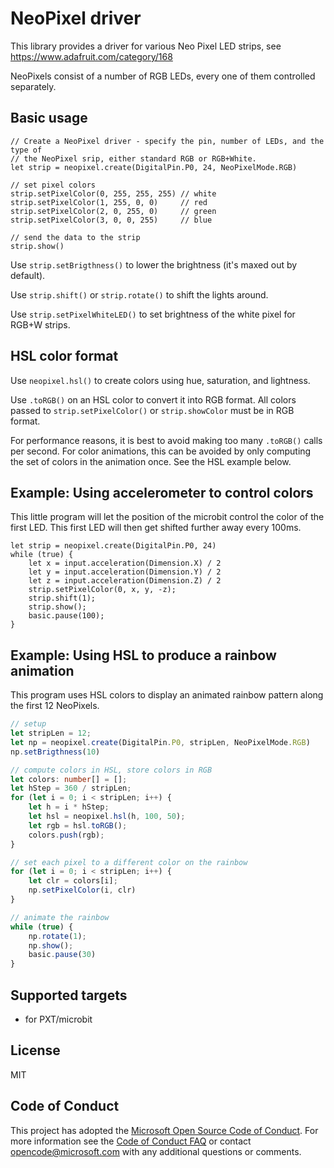 # NeoPixel driver

This library provides a driver for various Neo Pixel LED strips, 
see https://www.adafruit.com/category/168

NeoPixels consist of a number of RGB LEDs, every one of them controlled
separately.  

## Basic usage

```blocks
// Create a NeoPixel driver - specify the pin, number of LEDs, and the type of 
// the NeoPixel srip, either standard RGB or RGB+White.
let strip = neopixel.create(DigitalPin.P0, 24, NeoPixelMode.RGB)

// set pixel colors
strip.setPixelColor(0, 255, 255, 255) // white
strip.setPixelColor(1, 255, 0, 0)     // red
strip.setPixelColor(2, 0, 255, 0)     // green
strip.setPixelColor(3, 0, 0, 255)     // blue

// send the data to the strip
strip.show()
```

Use `strip.setBrigthness()` to lower the brightness (it's maxed out by default).

Use `strip.shift()` or `strip.rotate()` to shift the lights around.

Use `strip.setPixelWhiteLED()` to set brightness of the white pixel for RGB+W strips. 

## HSL color format

Use `neopixel.hsl()` to create colors using hue, saturation, and lightness.

Use `.toRGB()` on an HSL color to convert it into RGB format. All colors passed to `strip.setPixelColor()`
or `strip.showColor` must be in RGB format.

For performance reasons, it is best to avoid making too many `.toRGB()` calls per second. For color 
animations, this can be avoided by only computing the set of colors in the animation once. See the HSL example below. 

## Example: Using accelerometer to control colors

This little program will let the position of the microbit control the color of the first LED.
This first LED will then get shifted further away every 100ms.

```blocks
let strip = neopixel.create(DigitalPin.P0, 24)
while (true) {
    let x = input.acceleration(Dimension.X) / 2
    let y = input.acceleration(Dimension.Y) / 2
    let z = input.acceleration(Dimension.Z) / 2
    strip.setPixelColor(0, x, y, -z);
    strip.shift(1);
    strip.show();
    basic.pause(100);
}
```

## Example: Using HSL to produce a rainbow animation

This program uses HSL colors to display an animated rainbow pattern along the first 12 NeoPixels. 

```typescript
// setup
let stripLen = 12;
let np = neopixel.create(DigitalPin.P0, stripLen, NeoPixelMode.RGB)
np.setBrigthness(10)

// compute colors in HSL, store colors in RGB
let colors: number[] = [];
let hStep = 360 / stripLen;
for (let i = 0; i < stripLen; i++) {
    let h = i * hStep;
    let hsl = neopixel.hsl(h, 100, 50);
    let rgb = hsl.toRGB();
    colors.push(rgb);
}

// set each pixel to a different color on the rainbow
for (let i = 0; i < stripLen; i++) {
    let clr = colors[i];
    np.setPixelColor(i, clr)
}

// animate the rainbow
while (true) {
    np.rotate(1);
    np.show();
    basic.pause(30)
}
```

## Supported targets

* for PXT/microbit

## License

MIT

## Code of Conduct

This project has adopted the [Microsoft Open Source Code of Conduct](https://opensource.microsoft.com/codeofconduct/). For more information see the [Code of Conduct FAQ](https://opensource.microsoft.com/codeofconduct/faq/) or contact [opencode@microsoft.com](mailto:opencode@microsoft.com) with any additional questions or comments.
